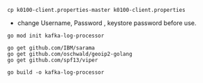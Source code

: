 ```
cp k0100-client.properties-master k0100-client.properties
```
- change Username, Password , keystore password before use.
  
```
go mod init kafka-log-processor

go get github.com/IBM/sarama
go get github.com/oschwald/geoip2-golang
go get github.com/spf13/viper

go build -o kafka-log-processor
```